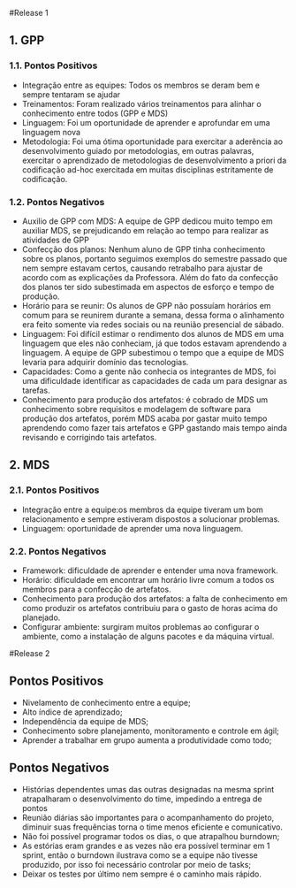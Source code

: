 #Release 1
## 1. GPP
### 1.1. Pontos Positivos
* Integração entre as equipes: Todos os membros se deram bem e sempre tentaram se ajudar
* Treinamentos: Foram realizado vários treinamentos para alinhar o conhecimento entre todos (GPP e MDS)
* Linguagem: Foi um oportunidade de aprender e aprofundar em uma linguagem nova
* Metodologia: Foi uma ótima oportunidade para exercitar a aderência ao desenvolvimento guiado por metodologias, em outras palavras, exercitar o aprendizado de metodologias de desenvolvimento a priori da codificação ad-hoc exercitada em muitas disciplinas estritamente de codificação.

### 1.2. Pontos Negativos
* Auxilio de GPP com MDS: A equipe de GPP dedicou muito tempo em auxiliar MDS, se prejudicando em relação ao tempo para realizar as atividades de GPP
* Confecção dos planos: Nenhum aluno de GPP tinha conhecimento sobre os planos, portanto seguimos exemplos do semestre passado que nem sempre estavam certos, causando retrabalho para ajustar de acordo com as explicações da Professora. Além do fato da confecção dos planos ter sido subestimada em aspectos de esforço e tempo de produção.
* Horário para se reunir: Os alunos de GPP não possuíam horários em comum para se reunirem durante a semana, dessa forma o alinhamento era feito somente via redes sociais ou na reunião presencial de sábado.
* Linguagem: Foi difícil estimar o rendimento dos alunos de MDS em uma linguagem que eles não conheciam, já que todos estavam aprendendo a linguagem. A equipe de GPP subestimou o tempo que a equipe de MDS levaria para adquirir domínio das tecnologias.
* Capacidades: Como a gente não conhecia os integrantes de MDS, foi uma dificuldade identificar as capacidades de cada um para designar as tarefas.
* Conhecimento para produção dos artefatos: é cobrado de MDS um conhecimento sobre requisitos e modelagem de software para produção dos artefatos, porém MDS acaba por gastar muito tempo aprendendo como fazer tais artefatos e GPP gastando mais tempo ainda revisando e corrigindo tais artefatos.

## 2. MDS
### 2.1. Pontos Positivos
* Integração entre a equipe:os membros da equipe tiveram um bom relacionamento e sempre estiveram dispostos a solucionar problemas.  
* Linguagem: oportunidade de aprender uma nova linguagem.  
  
### 2.2. Pontos Negativos    
* Framework: dificuldade de aprender e entender uma nova framework.  
* Horário: dificuldade em encontrar um horário livre comum a todos os membros para a confecção de artefatos.  
* Conhecimento para produção dos artefatos: a falta de conhecimento em como produzir os artefatos contribuiu para o gasto de horas acima do planejado.  
* Configurar ambiente: surgiram muitos problemas ao configurar o ambiente, como a instalação de alguns pacotes e da máquina virtual.

#Release 2
## Pontos Positivos
* Nivelamento de conhecimento entre a equipe;
* Alto índice de aprendizado;
* Independência da equipe de MDS;
* Conhecimento sobre planejamento, monitoramento e controle em ágil;
* Aprender a trabalhar em grupo aumenta a produtividade como todo;

## Pontos Negativos
* Histórias dependentes umas das outras designadas na mesma sprint atrapalharam o desenvolvimento do time, impedindo a entrega de pontos
* Reunião diárias são importantes para o acompanhamento do projeto, diminuir suas frequências torna o time menos eficiente e comunicativo.
* Não foi possível programar todos os dias, o que atrapalhou burndown;
* As estórias eram grandes e as vezes não era possível terminar em 1 sprint, então o burndown ilustrava como se a equipe não tivesse produzido, por isso foi necessário controlar por meio de tasks;
* Deixar os testes por último nem sempre é o caminho mais rápido. 